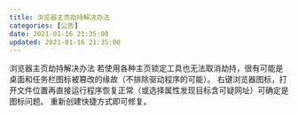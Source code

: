```yaml
---
title: 浏览器主页劫持解决办法   
categories: [公告]
date: 2021-01-16 21:35:00
updated: 2021-01-16 21:35:00
---
```


浏览器主页劫持解决办法
若使用各种主页锁定工具也无法取消劫持，很有可能是桌面和任务栏图标被篡改的缘故（不排除驱动程序的可能）。
右键浏览器图标，打开文件位置再直接运行程序恢复正常（或选择属性发现目标含可疑网址）可确定是图标问题。
重新创建快捷方式即可修复。